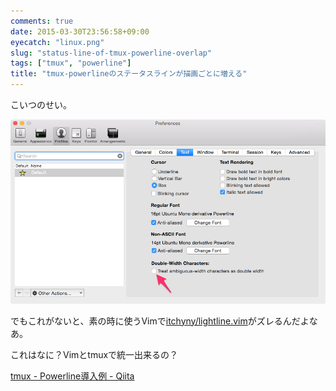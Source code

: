 ```yaml
---
comments: true
date: 2015-03-30T23:56:58+09:00
eyecatch: "linux.png"
slug: "status-line-of-tmux-powerline-overlap"
tags: ["tmux", "powerline"]
title: "tmux-powerlineのステータスラインが描画ごとに増える"
---
```


こいつのせい。

[<img src="/images/2015-03-31/iterm.png" class="image" alt="verify">](/images/2015-03-31/iterm.png)

でもこれがないと、素の時に使うVimで[itchyny/lightline.vim](https://github.com/itchyny/lightline.vim)がズレるんだよなあ。

これはなに？Vimとtmuxで統一出来るの？

[tmux - Powerline導入例 - Qiita](http://qiita.com/tkhr/items/8cc17c02dea1803be9c6)
